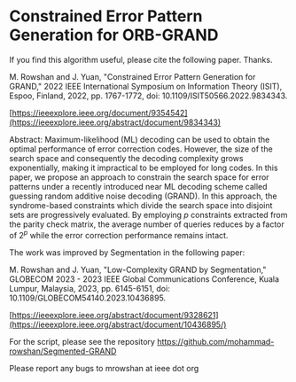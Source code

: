 # Constrained Error Pattern Generation for ORB-GRAND
If you find this algorithm useful, please cite the following paper. Thanks.

M. Rowshan and J. Yuan, "Constrained Error Pattern Generation for GRAND," 2022 IEEE International Symposium on Information Theory (ISIT), Espoo, Finland, 2022, pp. 1767-1772, doi: 10.1109/ISIT50566.2022.9834343.

[https://ieeexplore.ieee.org/document/9354542](https://ieeexplore.ieee.org/abstract/document/9834343)

Abstract: Maximum-likelihood (ML) decoding can be used to obtain the optimal performance of error correction codes. However, the size of the search space and consequently the decoding complexity grows exponentially, making it impractical to be employed for long codes. In this paper, we propose an approach to constrain the search space for error patterns under a recently introduced near ML decoding scheme called guessing random additive noise decoding (GRAND). In this approach, the syndrome-based constraints which divide the search space into disjoint sets are progressively evaluated. By employing $p$ constraints extracted from the parity check matrix, the average number of queries reduces by a factor of $2^p$ while the error correction performance remains intact.

The work was improved by Segmentation in the following paper:

M. Rowshan and J. Yuan, "Low-Complexity GRAND by Segmentation," GLOBECOM 2023 - 2023 IEEE Global Communications Conference, Kuala Lumpur, Malaysia, 2023, pp. 6145-6151, doi: 10.1109/GLOBECOM54140.2023.10436895.

[https://ieeexplore.ieee.org/abstract/document/9328621](https://ieeexplore.ieee.org/abstract/document/10436895/)

For the script, please see the repository https://github.com/mohammad-rowshan/Segmented-GRAND

Please report any bugs to mrowshan at ieee dot org
